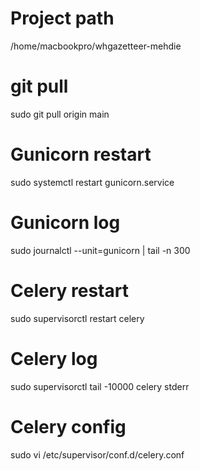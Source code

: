 # Project path

/home/macbookpro/whgazetteer-mehdie

# git pull

sudo git pull origin main

# Gunicorn restart

sudo systemctl restart gunicorn.service

# Gunicorn log

sudo journalctl --unit=gunicorn | tail -n 300

# Celery restart

sudo supervisorctl restart celery

# Celery log

sudo supervisorctl tail -10000 celery stderr

# Celery config

sudo vi /etc/supervisor/conf.d/celery.conf